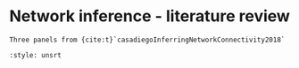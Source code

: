 # Network inference - literature review

```{figure} images/event_space_linearization.png
Three panels from {cite:t}`casadiegoInferringNetworkConnectivity2018`
```

```{bibliography}
:style: unsrt
```
